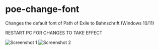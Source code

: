 # poe-change-font
Changes the default font of Path of Exile to Bahnschrift (Windows 10/11)

RESTART PC FOR CHANGES TO TAKE EFFECT

![Screenshot 1](https://drive.google.com/uc?export=view&id=16PUuLKKfArOSJvykRKMIqwpiC44qycUk)
![Screenshot 2](https://drive.google.com/uc?export=view&id=16TxP9gkmMRtljYaunJWMjB0_YN6yDvMo)
